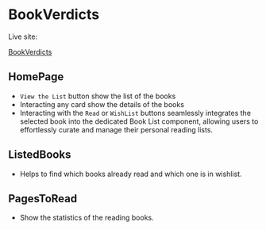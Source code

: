 # BookVerdicts

Live site: 

[BookVerdicts](https://book-verdicts.netlify.app/)

## HomePage
* `View the List` button show the list of the books
* Interacting any card show the details of the books
* Interacting with the `Read` or `WishList` buttons seamlessly integrates the selected book into the dedicated Book List component, allowing users to effortlessly curate and manage their personal reading lists.

## ListedBooks
* Helps to find which books already read and which one is in wishlist.

## PagesToRead
* Show the statistics of the reading books.
